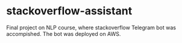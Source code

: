 # stackoverflow-assistant
Final project on NLP course, where stackoverflow Telegram bot was accompished. The bot was deployed on AWS.
